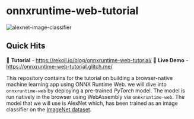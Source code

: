 # onnxruntime-web-tutorial

![alexnet-image-classifier](https://user-images.githubusercontent.com/17745834/128233563-8bb289c8-a6e7-48b9-83cc-c4ad54ad11f3.png)

## Quick Hits

📄 **Tutorial** - https://rekoil.io/blog/onnxruntime-web-tutorial/
🚀 **Live Demo** - https://onnxruntime-web-tutorial.glitch.me/

This repository contains for the tutorial on building a browser-native machine learning app using ONNX Runtime Web. we will dive into `onnxruntime-web` by deploying a pre-trained *PyTorch* model. The model is run natively in the browser using WebAssembly via `onnxruntime-web`. The model that we will use is AlexNet which, has been trained as an image classifier on the <a href="https://www.image-net.org/">ImageNet dataset</a>.
